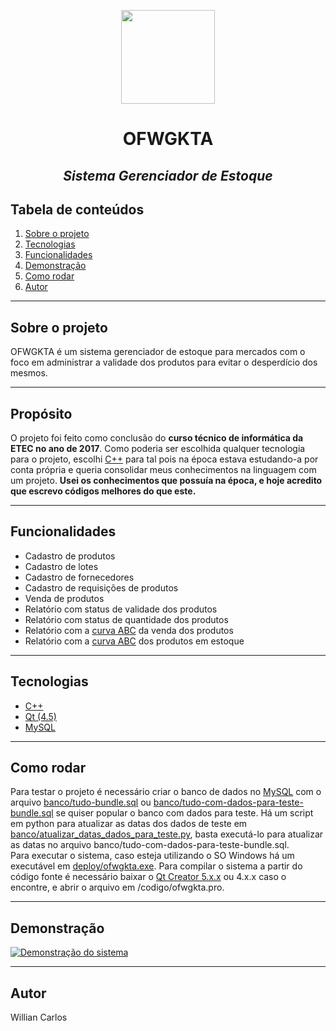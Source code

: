 <p align="center" border-bottom="none">
	<img width="150" src="https://user-images.githubusercontent.com/79942050/147503882-13af0079-6a0d-4429-bdf5-cb9f531b62ca.png">
</p>
<h1 align="center" border-bottom="none">OFWGKTA</h1>
<h2 align="center" border-bottom="none"><em>Sistema Gerenciador de Estoque</em></h2>

## Tabela de conteúdos
1. [Sobre o projeto](#sobre-o-projeto)
2. [Tecnologias](#tecnologias)
3. [Funcionalidades](#funcionalidades)
4. [Demonstração](#demonstração)
5. [Como rodar](#como-rodar)
5. [Autor](#autor)

***

## Sobre o projeto
OFWGKTA é um sistema gerenciador de estoque para mercados com o foco em administrar a validade dos produtos para evitar o desperdício dos mesmos.

***

## Propósito
O projeto foi feito como conclusão do **curso técnico de informática da ETEC no ano de 2017**. Como poderia ser escolhida qualquer tecnologia para o projeto, escolhi [C++][1] para tal pois na época estava estudando-a por conta própria e queria consolidar meus conhecimentos na linguagem com um projeto. **Usei os conhecimentos que possuía na época, e hoje acredito que escrevo códigos melhores do que este.**

***

## Funcionalidades
- Cadastro de produtos
- Cadastro de lotes
- Cadastro de fornecedores
- Cadastro de requisições de produtos
- Venda de produtos
- Relatório com status de validade dos produtos
- Relatório com status de quantidade dos produtos
- Relatório com a [curva ABC][2] da venda dos produtos
- Relatório com a [curva ABC][2] dos produtos em estoque

***

## Tecnologias
- [C++][1]
- [Qt (4.5)][3]
- [MySQL][4]

***

## Como rodar
Para testar o projeto é necessário criar o banco de dados no [MySQL][4] com o arquivo [banco/tudo-bundle.sql](banco/tudo-bundle.sql) ou [banco/tudo-com-dados-para-teste-bundle.sql](banco/tudo-com-dados-para-teste-bundle.sql) se quiser popular o banco com dados para teste. Há um script em python para atualizar as datas dos dados de teste em [banco/atualizar_datas_dados_para_teste.py](banco/tudo-com-dados-para-teste-bundle.sql), basta executá-lo para atualizar as datas no arquivo banco/tudo-com-dados-para-teste-bundle.sql.  
Para executar o sistema, caso esteja utilizando o SO Windows há um executável em [deploy/ofwgkta.exe](deploy/ofwgkta.exe).
Para compilar o sistema a partir do código fonte é necessário baixar o [Qt Creator 5.x.x][5] ou 4.x.x caso o encontre, e abrir o arquivo em /codigo/ofwgkta.pro.

***

## Demonstração
[![Demonstração do sistema](https://img.youtube.com/vi/6fJX_y2OGMU/hqdefault.jpg)](https://www.youtube.com/watch?v=6fJX_y2OGMU)

***

## Autor
Willian Carlos

[1]: https://www.cplusplus.com/
[2]: https://pt.wikipedia.org/wiki/Curva_ABC
[3]: https://wiki.qt.io/About_Qt
[4]: https://www.mysql.com/
[5]: https://www.qt.io/download-qt-installer?hsCtaTracking=99d9dd4f-5681-48d2-b096-470725510d34%7C074ddad0-fdef-4e53-8aa8-5e8a876d6ab4
